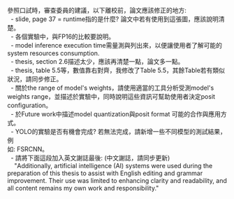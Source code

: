 參照口試時，審查委員的建議，以下離校前，論文應該修正的地方:  
  - slide, page 37 = runtime指的是什麼? 論文中若有使用到這張圖，應該說明清  
楚。  
  - 各個實驗中，與FP16的比較要說明。  
  - model inference execution time需量測與列出來，以便讓使用者了解可能的  
system resources consumption.  
  - thesis, section 2.6描述太少，應該再清楚一點，論文多一點。  
  - thesis, table 5.5等，數值靠右對齊，我修改了Table 5.5，其餘Table若有類似  
狀況，請同步修正。   
  - 關於the range of model's weights，請使用適當的工具分析受測model's  
weights range，並描述於實驗中，同時說明這些資訊可幫助使用者決定posit  
configuration。  
  - 於Future work中描述model quantization與posit format 可能的合作與應用方  
式。  
  - YOLO的實驗是否有機會完成? 若無法完成，請新增一些不同模型的測試結果，例  
如: FSRCNN。  
  - 請將下面這段加入英文謝誌最後: (中文謝誌，請同步更新)  
    "Additionally, artificial intelligence (AI) systems were used during the  
preparation of this thesis to assist with English editing and grammar  
improvement. Their use was limited to enhancing clarity and readability, and  
all content remains my own work and responsibility."
